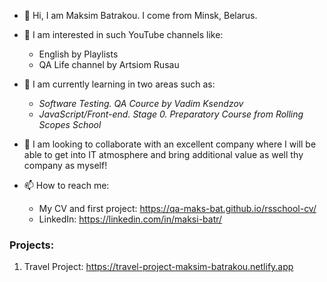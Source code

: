 * 👋 Hi, I am Maksim Batrakou. I come from Minsk, Belarus.


* 👀 I am interested in  such YouTube channels like:
  + English by Playlists
  + QA Life channel by Artsiom Rusau


* 🌱 I am currently learning  in two areas such as:
  + *Software Testing. QA Cource by Vadim Ksendzov*
  + *JavaScript/Front-end. Stage 0. Preparatory Course from Rolling Scopes School*


* 💞️ I am looking to collaborate with an excellent company where I will be able to get into IT atmosphere and bring additional value as well thу company as myself!


* 📫 How to reach me:
  + My CV and first project: <https://qa-maks-bat.github.io/rsschool-cv/>
  + LinkedIn: <https://linkedin.com/in/maksi-batr/>
  
  
### Projects:

  1. Travel Project: <https://travel-project-maksim-batrakou.netlify.app>

<!---
qa-maks-bat/qa-maks-bat is a ✨ special ✨ repository because its `README.md` (this file) appears on your GitHub profile.
You can click the Preview link to take a look at your changes.
--->
